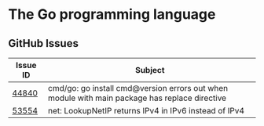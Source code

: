 # The Go programming language

## GitHub Issues

| Issue ID | Subject |
|----------|---------|
|[44840](https://github.com/golang/go/issues/44840)|cmd/go: go install cmd@version errors out when module with main package has replace directive|
|[53554](https://github.com/golang/go/issues/53554)|net: LookupNetIP returns IPv4 in IPv6 instead of IPv4|
